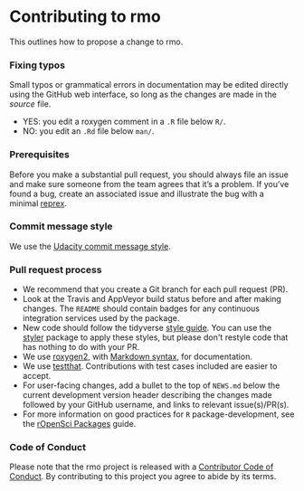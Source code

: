 # Contributing to rmo

This outlines how to propose a change to rmo. 

### Fixing typos

Small typos or grammatical errors in documentation may be edited directly using
the GitHub web interface, so long as the changes are made in the _source_ file.

*  YES: you edit a roxygen comment in a `.R` file below `R/`.
*  NO: you edit an `.Rd` file below `man/`.

### Prerequisites

Before you make a substantial pull request, you should always file an issue and
make sure someone from the team agrees that it’s a problem. If you’ve found a
bug, create an associated issue and illustrate the bug with a minimal
[reprex](https://www.tidyverse.org/help/#reprex).

### Commit message style

We use the [Udacity commit message style](https://udacity.github.io/git-styleguide/).

### Pull request process

*  We recommend that you create a Git branch for each pull request (PR).  
*  Look at the Travis and AppVeyor build status before and after making changes. The `README` should contain badges for any continuous integration services used by the package.  
*  New code should follow the tidyverse [style guide](https://style.tidyverse.org). You can use the [styler](https://CRAN.R-project.org/package=styler) package to apply these styles, but please don't restyle code that has nothing to do with your PR.  
*  We use [roxygen2](https://cran.r-project.org/package=roxygen2), with [Markdown syntax](https://cran.r-project.org/web/packages/roxygen2/vignettes/markdown.html), for documentation.  
*  We use [testthat](https://cran.r-project.org/package=testthat). Contributions with test cases included are easier to accept.  
*  For user-facing changes, add a bullet to the top of `NEWS.md` below the current development version header describing the changes made followed by your GitHub username, and links to relevant issue(s)/PR(s).
*  For more information on good practices for `R` package-development, see the [rOpenSci Packages](https://devguide.ropensci.org/) guide.

### Code of Conduct

Please note that the rmo project is released with a [Contributor Code of Conduct](CODE_OF_CONDUCT.md). By contributing to this project you agree to abide by its terms.

